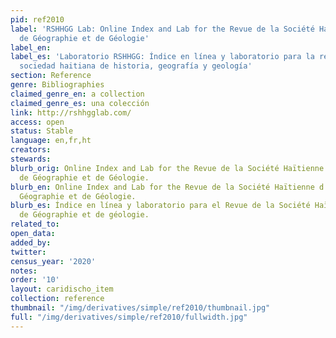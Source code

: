 ```yaml
---
pid: ref2010
label: 'RSHHGG Lab: Online Index and Lab for the Revue de la Société Haïtienne d’Histoire,
  de Géographie et de Géologie'
label_en:
label_es: 'Laboratorio RSHHGG: Índice en línea y laboratorio para la revista de la
  sociedad haitiana de historia, geografía y geología'
section: Reference
genre: Bibliographies
claimed_genre_en: a collection
claimed_genre_es: una colección
link: http://rshhgglab.com/
access: open
status: Stable
language: en,fr,ht
creators:
stewards:
blurb_orig: Online Index and Lab for the Revue de la Société Haïtienne d’Histoire,
  de Géographie et de Géologie.
blurb_en: Online Index and Lab for the Revue de la Société Haïtienne d’Histoire, de
  Géographie et de Géologie.
blurb_es: Índice en línea y laboratorio para el Revue de la Société Haïtienne d'Histoire,
  de Géographie et de géologie.
related_to:
open_data:
added_by:
twitter:
census_year: '2020'
notes:
order: '10'
layout: caridischo_item
collection: reference
thumbnail: "/img/derivatives/simple/ref2010/thumbnail.jpg"
full: "/img/derivatives/simple/ref2010/fullwidth.jpg"
---
```

